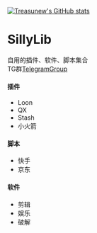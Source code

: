 [![Treasunew's GitHub stats](https://github-readme-stats.vercel.app/api?username=Pullautumn&show_icons=true&theme=radical)](https://github.com/anuraghazra/github-readme-stats)
# SillyLib
自用的插件、软件、脚本集合  
TG群[TelegramGroup](https://t.me/PorterTree)
#### 插件
* Loon
* QX
* Stash
* 小火箭
#### 脚本
- 快手
- 京东
#### 软件
+ 剪辑
+ 娱乐
+ 破解
